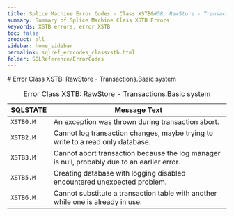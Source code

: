 ```yaml
---
title: Splice Machine Error Codes - Class XSTB&#58; RawStore - Transactions.Basic system
summary: Summary of Splice Machine Class XSTB Errors
keywords: XSTB errors, error XSTB
toc: false
product: all
sidebar: home_sidebar
permalink: sqlref_errcodes_classxstb.html
folder: SQLReference/ErrorCodes
---
```

<section>
<div class="TopicContent" data-swiftype-index="true" markdown="1">
# Error Class XSTB: RawStore - Transactions.Basic system

<table>
                <caption>Error Class XSTB: RawStore - Transactions.Basic system</caption>
                <thead>
                    <tr>
                        <th>SQLSTATE</th>
                        <th>Message Text</th>
                    </tr>
                </thead>
                <tbody>
                    <tr>
                        <td><code>XSTB0.M</code></td>
                        <td>An exception was thrown during transaction abort.</td>
                    </tr>
                    <tr>
                        <td><code>XSTB2.M</code></td>
                        <td>Cannot log transaction changes, maybe trying to write to a read only database.</td>
                    </tr>
                    <tr>
                        <td><code>XSTB3.M</code></td>
                        <td>Cannot abort transaction because the log manager is null, probably due to an earlier error.</td>
                    </tr>
                    <tr>
                        <td><code>XSTB5.M</code></td>
                        <td>Creating database with logging disabled encountered unexpected problem.</td>
                    </tr>
                    <tr>
                        <td><code>XSTB6.M</code></td>
                        <td>Cannot substitute a transaction table with another while one is already in use.</td>
                    </tr>
                </tbody>
            </table>
</div>
</section>


